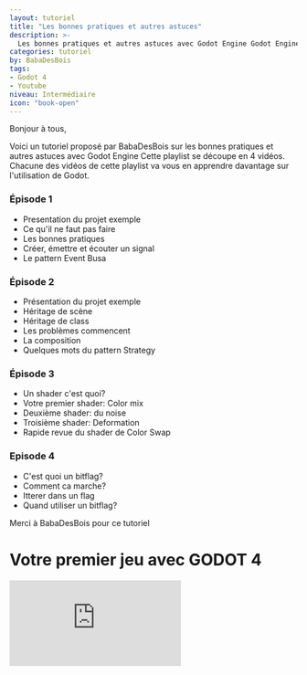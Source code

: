 ```yaml
---
layout: tutoriel
title: "Les bonnes pratiques et autres astuces"
description: >-
  Les bonnes pratiques et autres astuces avec Godot Engine Godot Engine 4
categories: tutoriel
by: BabaDesBois
tags:
- Godot 4
- Youtube
niveau: Intermédiaire
icon: "book-open"
---
```

Bonjour à tous,

Voici un tutoriel proposé par BabaDesBois sur les bonnes pratiques et autres astuces avec Godot Engine
Cette playlist se découpe en 4 vidéos. Chacune des vidéos de cette playlist va vous en apprendre davantage sur l'utilisation de Godot.

### Épisode 1
- Presentation du projet exemple
- Ce qu'il ne faut pas faire
- Les bonnes pratiques
- Créer, émettre et écouter un signal
- Le pattern Event Busa

### Épisode 2
- Présentation du projet exemple
- Héritage de scène
- Héritage de class
- Les problèmes commencent
- La composition
- Quelques mots du pattern Strategy

### Épisode 3
- Un shader c'est quoi?
- Votre premier shader: Color mix
- Deuxième shader: du noise
- Troisième shader: Deformation
- Rapide revue du shader de Color Swap

### Episode 4
- C'est quoi un bitflag?
- Comment ca marche?
- Itterer dans un flag
- Quand utiliser un bitflag?

Merci à BabaDesBois pour ce tutoriel

# Votre premier jeu avec GODOT 4
<div class="embed-container">
<iframe src="https://www.youtube.com/embed/_0z5DBN2r3Y?si=G_LZuZp7zbrNaEkF&list=PLeeK5VJQ55mP181LhWknZXJT4377IjfQj" title="YouTube video player" frameborder="0" allow="accelerometer; autoplay; clipboard-write; encrypted-media; gyroscope; picture-in-picture; web-share" referrerpolicy="strict-origin-when-cross-origin" allowfullscreen></iframe>
</div>
